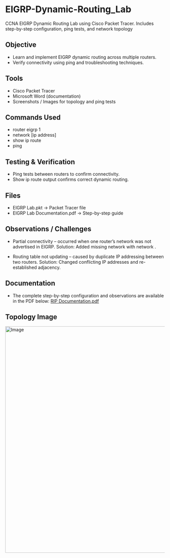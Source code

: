 # EIGRP-Dynamic-Routing_Lab
CCNA EIGRP Dynamic Routing Lab using Cisco Packet Tracer. Includes step-by-step configuration, ping tests, and network topology

## Objective
- Learn and implement EIGRP dynamic routing across multiple routers.
- Verify connectivity using ping and troubleshooting techniques.

## Tools
- Cisco Packet Tracer
- Microsoft Word (documentation)
- Screenshots / Images for topology and ping tests

## Commands Used
- router eigrp 1
- network [ip address]
- show ip route
- ping

## Testing & Verification
- Ping tests between routers to confirm connectivity.
- Show ip route output confirms correct dynamic routing.

## Files
- EIGRP Lab.pkt → Packet Tracer file
- EIGRP Lab Documentation.pdf → Step-by-step guide

## Observations / Challenges
- Partial connectivity – occurred when one router’s network was not 
advertised in EIGRP. 
   Solution: Added missing network with network <IP>. 

- Routing table not updating – caused by duplicate IP addressing 
between two routers. 
   Solution: Changed conflicting IP addresses and re-established 
adjacency.

## Documentation
- The complete step-by-step configuration and observations are available in the PDF below:
 [RIP Documentation.pdf](https://github.com/user-attachments/files/22694705/RIP.Documentation.pdf)

## Topology Image
<img width="1365" height="713" alt="Image" src="https://github.com/user-attachments/assets/1e411593-1226-4e1c-8ae3-47afb309edc1" />
